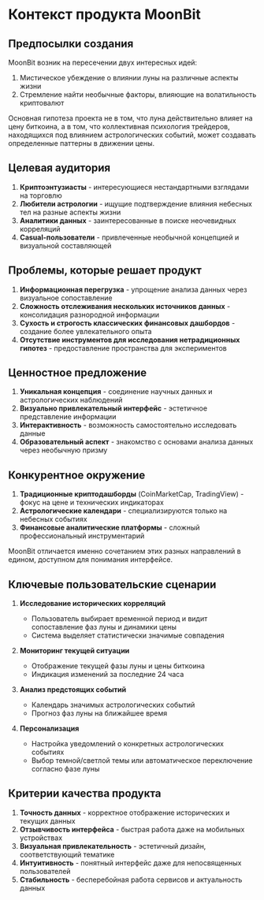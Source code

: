 # Контекст продукта MoonBit

## Предпосылки создания

MoonBit возник на пересечении двух интересных идей:
1. Мистическое убеждение о влиянии луны на различные аспекты жизни
2. Стремление найти необычные факторы, влияющие на волатильность криптовалют

Основная гипотеза проекта не в том, что луна действительно влияет на цену биткоина, а в том, что коллективная психология трейдеров, находящихся под влиянием астрологических событий, может создавать определенные паттерны в движении цены.

## Целевая аудитория

1. **Криптоэнтузиасты** - интересующиеся нестандартными взглядами на торговлю
2. **Любители астрологии** - ищущие подтверждение влияния небесных тел на разные аспекты жизни
3. **Аналитики данных** - заинтересованные в поиске неочевидных корреляций
4. **Casual-пользователи** - привлеченные необычной концепцией и визуальной составляющей

## Проблемы, которые решает продукт

1. **Информационная перегрузка** - упрощение анализа данных через визуальное сопоставление
2. **Сложность отслеживания нескольких источников данных** - консолидация разнородной информации
3. **Сухость и строгость классических финансовых дашбордов** - создание более увлекательного опыта
4. **Отсутствие инструментов для исследования нетрадиционных гипотез** - предоставление пространства для экспериментов

## Ценностное предложение

1. **Уникальная концепция** - соединение научных данных и астрологических наблюдений
2. **Визуально привлекательный интерфейс** - эстетичное представление информации
3. **Интерактивность** - возможность самостоятельно исследовать данные
4. **Образовательный аспект** - знакомство с основами анализа данных через необычную призму

## Конкурентное окружение

1. **Традиционные криптодашборды** (CoinMarketCap, TradingView) - фокус на цене и технических индикаторах
2. **Астрологические календари** - специализируются только на небесных событиях
3. **Финансовые аналитические платформы** - сложный профессиональный инструментарий

MoonBit отличается именно сочетанием этих разных направлений в едином, доступном для понимания интерфейсе.

## Ключевые пользовательские сценарии

1. **Исследование исторических корреляций**
   - Пользователь выбирает временной период и видит сопоставление фаз луны и динамики цены
   - Система выделяет статистически значимые совпадения

2. **Мониторинг текущей ситуации**
   - Отображение текущей фазы луны и цены биткоина
   - Индикация изменений за последние 24 часа

3. **Анализ предстоящих событий**
   - Календарь значимых астрологических событий
   - Прогноз фаз луны на ближайшее время

4. **Персонализация**
   - Настройка уведомлений о конкретных астрологических событиях
   - Выбор темной/светлой темы или автоматическое переключение согласно фазе луны

## Критерии качества продукта

1. **Точность данных** - корректное отображение исторических и текущих данных
2. **Отзывчивость интерфейса** - быстрая работа даже на мобильных устройствах
3. **Визуальная привлекательность** - эстетичный дизайн, соответствующий тематике
4. **Интуитивность** - понятный интерфейс даже для непосвященных пользователей
5. **Стабильность** - бесперебойная работа сервисов и актуальность данных 